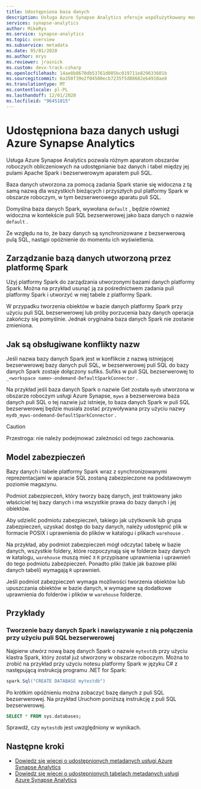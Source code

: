 ```yaml
---
title: Udostępniona baza danych
description: Usługa Azure Synapse Analytics oferuje współużytkowany model metadanych, w którym tworzenie bazy danych w puli bezserwerowej Apache Spark będzie dostępne z poziomu puli SQL bezserwerowej i aparatów puli SQL.
services: synapse-analytics
author: MikeRys
ms.service: synapse-analytics
ms.topic: overview
ms.subservice: metadata
ms.date: 05/01/2020
ms.author: mrys
ms.reviewer: jrasnick
ms.custom: devx-track-csharp
ms.openlocfilehash: 14ae8b8670db53761d085bc019711e829633601b
ms.sourcegitcommit: 6a350f39e2f04500ecb7235f5d88682eb4910ae8
ms.translationtype: MT
ms.contentlocale: pl-PL
ms.lasthandoff: 12/01/2020
ms.locfileid: "96451815"
---
```

# <a name="azure-synapse-analytics-shared-database"></a>Udostępniona baza danych usługi Azure Synapse Analytics

Usługa Azure Synapse Analytics pozwala różnym aparatom obszarów roboczych obliczeniowych na udostępnianie baz danych i tabel między jej pulami Apache Spark i bezserwerowym aparatem puli SQL.

Baza danych utworzona za pomocą zadania Spark stanie się widoczna z tą samą nazwą dla wszystkich bieżących i przyszłych pul platformy Spark w obszarze roboczym, w tym bezserwerowego aparatu puli SQL.

Domyślna baza danych Spark, wywołana `default` , będzie również widoczna w kontekście puli SQL bezserwerowej jako baza danych o nazwie `default` .

Ze względu na to, że bazy danych są synchronizowane z bezserwerową pulą SQL, nastąpi opóźnienie do momentu ich wyświetlenia.

## <a name="manage-a-spark-created-database"></a>Zarządzanie bazą danych utworzoną przez platformę Spark

Użyj platformy Spark do zarządzania utworzonymi bazami danych platformy Spark. Można na przykład usunąć ją za pośrednictwem zadania puli platformy Spark i utworzyć w niej tabele z platformy Spark.

W przypadku tworzenia obiektów w bazie danych platformy Spark przy użyciu puli SQL bezserwerowej lub próby porzucenia bazy danych operacja zakończy się pomyślnie. Jednak oryginalna baza danych Spark nie zostanie zmieniona.

## <a name="how-name-conflicts-are-handled"></a>Jak są obsługiwane konflikty nazw

Jeśli nazwa bazy danych Spark jest w konflikcie z nazwą istniejącej bezserwerowej bazy danych puli SQL, w bezserwerowej puli SQL do bazy danych Spark zostaje dołączony sufiks. Sufiks w puli SQL bezserwerowej to `_<workspace name>-ondemand-DefaultSparkConnector` .

Na przykład jeśli baza danych Spark o nazwie Get została `mydb` utworzona w obszarze roboczym usługi Azure Synapse, `myws` a bezserwerowa baza danych puli SQL o tej nazwie już istnieje, to baza danych Spark w puli SQL bezserwerowej będzie musiała zostać przywoływana przy użyciu nazwy `mydb_myws-ondemand-DefaultSparkConnector` .

> [!CAUTION]
> Przestroga: nie należy podejmować zależności od tego zachowania.

## <a name="security-model"></a>Model zabezpieczeń

Bazy danych i tabele platformy Spark wraz z synchronizowanymi reprezentacjami w aparacie SQL zostaną zabezpieczone na podstawowym poziomie magazynu.

Podmiot zabezpieczeń, który tworzy bazę danych, jest traktowany jako właściciel tej bazy danych i ma wszystkie prawa do bazy danych i jej obiektów.

Aby udzielić podmiotu zabezpieczeń, takiego jak użytkownik lub grupa zabezpieczeń, uzyskać dostęp do bazy danych, należy udostępnić plik w formacie POSIX i uprawnienia do plików w katalogu i plikach `warehouse` . 

Na przykład, aby podmiot zabezpieczeń mógł odczytać tabelę w bazie danych, wszystkie foldery, które rozpoczynają się w folderze bazy danych w katalogu, `warehouse` muszą mieć `X` `R` przypisane uprawnienia i uprawnień do tego podmiotu zabezpieczeń. Ponadto pliki (takie jak bazowe pliki danych tabeli) wymagają `R` uprawnień. 

Jeśli podmiot zabezpieczeń wymaga możliwości tworzenia obiektów lub upuszczania obiektów w bazie danych, `W` wymagane są dodatkowe uprawnienia do folderów i plików w `warehouse` folderze.

## <a name="examples"></a>Przykłady

### <a name="create-and-connect-to-spark-database-with-serverless-sql-pool"></a>Tworzenie bazy danych Spark i nawiązywanie z nią połączenia przy użyciu puli SQL bezserwerowej

Najpierw utwórz nową bazę danych Spark o nazwie `mytestdb` przy użyciu klastra Spark, który został już utworzony w obszarze roboczym. Można to zrobić na przykład przy użyciu notesu platformy Spark w języku C# z następującą instrukcją programu .NET for Spark:

```csharp
spark.Sql("CREATE DATABASE mytestdb")
```

Po krótkim opóźnieniu można zobaczyć bazę danych z puli SQL bezserwerowej. Na przykład Uruchom poniższą instrukcję z puli SQL bezserwerowej.

```sql
SELECT * FROM sys.databases;
```

Sprawdź, czy `mytestdb` jest uwzględniony w wynikach.

## <a name="next-steps"></a>Następne kroki

- [Dowiedz się więcej o udostępnionych metadanych usługi Azure Synapse Analytics](overview.md)
- [Dowiedz się więcej o udostępnionych tabelach metadanych usługi Azure Synapse Analytics](table.md)
